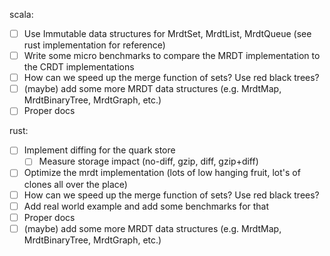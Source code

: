 scala:
- [ ] Use Immutable data structures for MrdtSet, MrdtList, MrdtQueue (see rust implementation for reference)
- [ ] Write some micro benchmarks to compare the MRDT implementation to the CRDT implementations
- [ ] How can we speed up the merge function of sets? Use red black trees?
- [ ] (maybe) add some more MRDT data structures (e.g. MrdtMap, MrdtBinaryTree, MrdtGraph, etc.)
- [ ] Proper docs

rust:
- [ ] Implement diffing for the quark store
  - [ ] Measure storage impact (no-diff, gzip, diff, gzip+diff)
- [ ] Optimize the mrdt implementation (lots of low hanging fruit, lot's of clones all over the place)
- [ ] How can we speed up the merge function of sets? Use red black trees?
- [ ] Add real world example and add some benchmarks for that
- [ ] Proper docs
- [ ] (maybe) add some more MRDT data structures (e.g. MrdtMap, MrdtBinaryTree, MrdtGraph, etc.)
